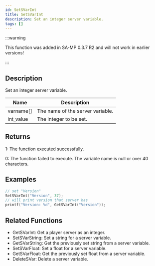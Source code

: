 ```yaml
---
id: SetSVarInt
title: SetSVarInt
description: Set an integer server variable.
tags: []
---
```


<TagLinks />

:::warning

This function was added in SA-MP 0.3.7 R2 and will not work in earlier versions!

:::

## Description

Set an integer server variable.

| Name      | Description                      |
| --------- | -------------------------------- |
| varname[] | The name of the server variable. |
| int_value | The integer to be set.           |

## Returns

1: The function executed successfully.

0: The function failed to execute. The variable name is null or over 40 characters.

## Examples

```c
// set "Version"
SetSVarInt("Version", 37);
// will print version that server has
printf("Version: %d", GetSVarInt("Version"));
```

## Related Functions

- GetSVarInt: Get a player server as an integer.
- SetSVarString: Set a string for a server variable.
- GetSVarString: Get the previously set string from a server variable.
- SetSVarFloat: Set a float for a server variable.
- GetSVarFloat: Get the previously set float from a server variable.
- DeleteSVar: Delete a server variable.
